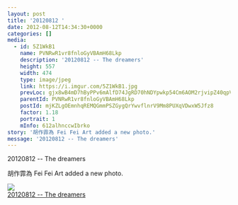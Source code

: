 ```yaml
---
layout: post
title: '20120812 ' 
date: 2012-08-12T14:34:30+0000 
categories: [] 
media:
  - id: 5Z1WkB1
    name: PVNRwR1vr8fnloGyVBAmH68Lkp
    description: '20120812 -- The dreamers'   
    height: 557
    width: 474
    type: image/jpeg
    link: https://i.imgur.com/5Z1WkB1.jpg
    prevLoc: gjx8wB4mD7hByPPv6mAlfD74JgRD70hNDYpwkp54Cm6AOM2rjvipZ40qpVpWhRyQMw8W2Ah7r89QErPrSWko61xl0Pc9XNYvOy8Kc7qmNqWoNBiVL7vxQO8LiplGKqArrmfNYzvwoEDguMrLgKD2KAfNz12Gyl9zt32M4gDoZDSVR0nArrwzIDGBYRz1vWUWxmqlpKp6H6ZJ2lGzBYH2m6AGgwn7Hj5v7n
    parentId: PVNRwR1vr8fnloGyVBAmH68Lkp
    postId: mjKZLgOEmnhqREMQGmmPSZGygQrYwvflnrV9Mm8PUXqVDwxW5Jfz8
    factor: 1.18
    portrait: 1
    mInfo: 612alhnccwIbrko
story: '胡作霏為 Fei Fei Art added a new photo.'  
message: '20120812 -- The dreamers'  
---
```


20120812 -- The dreamers
 
 
[//]: #story:
胡作霏為 Fei Fei Art added a new photo.


[//]: #media:  
<a href="https://i.imgur.com/5Z1WkB1.jpg"><img class="postImage" src="https://i.imgur.com/5Z1WkB1h.jpg" />  
20120812 -- The dreamers  
 </a>   
